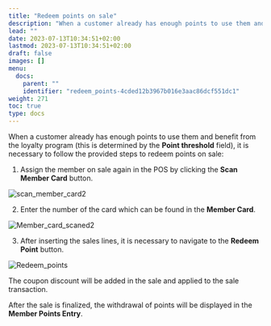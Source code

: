 ```yaml
---
title: "Redeem points on sale"
description: "When a customer already has enough points to use them and benefit from the loyalty program they need to follow the provided steps to redeem points on sale."
lead: ""
date: 2023-07-13T10:34:51+02:00
lastmod: 2023-07-13T10:34:51+02:00
draft: false
images: []
menu:
  docs:
    parent: ""
    identifier: "redeem_points-4cded12b3967b016e3aac86dcf551dc1"
weight: 271
toc: true
type: docs
---
```


When a customer already has enough points to use them and benefit from the loyalty program (this is determined by the **Point threshold** field), it is necessary to follow the provided steps to redeem points on sale:


1. Assign the member on sale again in the POS by clicking the **Scan Member Card** button.

![scan_member_card2](Scan%20member%20card.png)

2. Enter the number of the card which can be found in the **Member Card**.

![Member_card_scaned2](Member%20card%20scaned.png)

3. After inserting the sales lines, it is necessary to navigate to the **Redeem Point** button. 

![Redeem_points](Reedem%20points.png)

The coupon discount will be added in the sale and applied to the sale transaction.

After the sale is finalized, the withdrawal of points will be displayed in the **Member Points Entry**.

